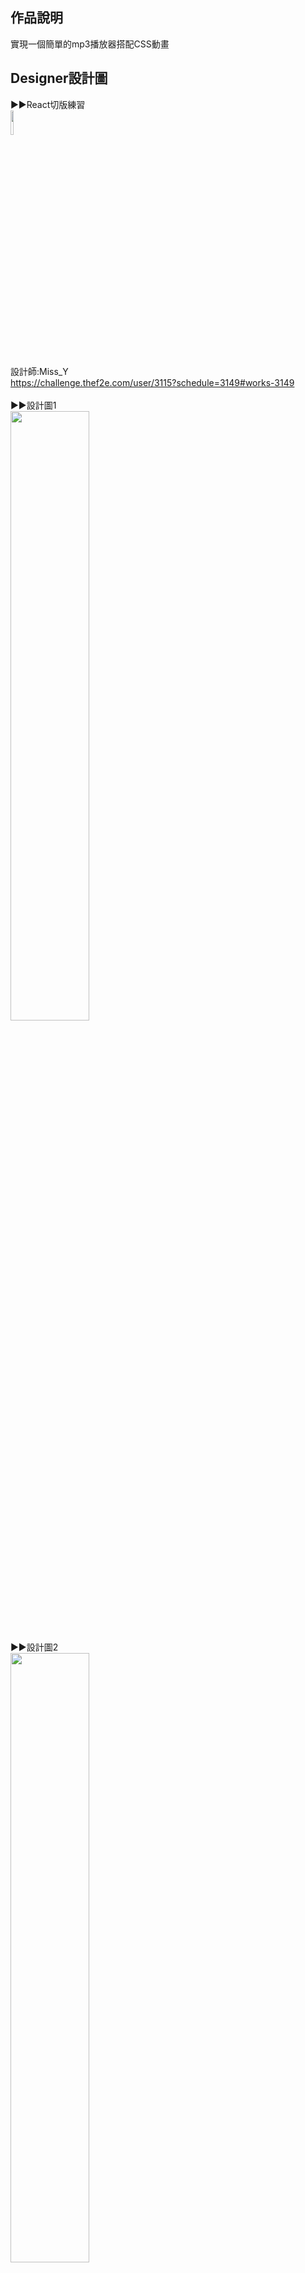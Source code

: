 ## 作品說明
實現一個簡單的mp3播放器搭配CSS動畫<br>
## Designer設計圖
▶▶React切版練習<br>
<img src="https://github.com/ruby840124/CD_player/blob/master/image/author.JPG" width="10%" height="10%"> <br><br>
設計師:Miss_Y<br>
https://challenge.thef2e.com/user/3115?schedule=3149#works-3149<br><br>
▶▶設計圖1<br>
<img src="https://github.com/ruby840124/CD_player/blob/master/image/UI_1.JPG" width="50%" height="50%"> <br><br>
▶▶設計圖2<br>
<img src="https://github.com/ruby840124/CD_player/blob/master/image/UI_2.JPG" width="50%" height="50%"> <br><br>
▶▶設計圖3<br>
<img src="https://github.com/ruby840124/CD_player/blob/master/image/UI_3.JPG" width="50%" height="50%"> <br><br>
## 網頁呈現結果
**PC結果**<br>
▶▶成果<br>
<img src="https://github.com/ruby840124/CD_player/blob/master/image/PC_0918.JPG" width="50%" height="50%"> <br><br>
▶▶成果<br>
<img src="https://github.com/ruby840124/CD_player/blob/master/image/PC2_0918.JPG" width="50%" height="50%"> <br><br>
▶▶成果<br>
<img src="https://github.com/ruby840124/CD_player/blob/master/image/PC3_0918.JPG" width="50%" height="50%"> <br><br>
▶▶成果<br>
<img src="https://github.com/ruby840124/CD_player/blob/master/image/PC4_0918.JPG" width="50%" height="50%"> <br><br>
▶▶DEMO網站<br>
https://ruby840124.github.io/CDPlayer/<br>

▶▶更新事項<br>
尚未完成....<br>
